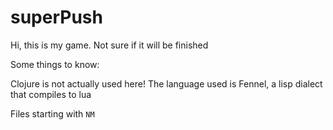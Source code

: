 
# superPush
Hi, this is my game. Not sure if it will be finished



Some things to know:

Clojure is not actually used here! The language used is Fennel, a lisp dialect that compiles to lua

Files starting with `NM` 

